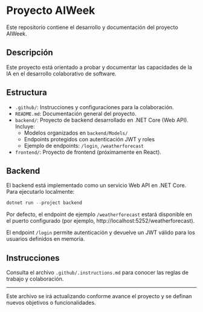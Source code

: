 # Proyecto AIWeek

Este repositorio contiene el desarrollo y documentación del proyecto AIWeek.

## Descripción

Este proyecto está orientado a probar y documentar las capacidades de la IA en el desarrollo colaborativo de software.

## Estructura

- `.github/`: Instrucciones y configuraciones para la colaboración.
- `README.md`: Documentación general del proyecto.
- `backend/`: Proyecto de backend desarrollado en .NET Core (Web API). Incluye:
  - Modelos organizados en `backend/Models/`
  - Endpoints protegidos con autenticación JWT y roles
  - Ejemplo de endpoints: `/login`, `/weatherforecast`
- `frontend/`: Proyecto de frontend (próximamente en React).

## Backend

El backend está implementado como un servicio Web API en .NET Core. Para ejecutarlo localmente:

```powershell
dotnet run --project backend
```

Por defecto, el endpoint de ejemplo `/weatherforecast` estará disponible en el puerto configurado (por ejemplo, http://localhost:5252/weatherforecast).

El endpoint `/login` permite autenticación y devuelve un JWT válido para los usuarios definidos en memoria.

## Instrucciones

Consulta el archivo `.github/.instructions.md` para conocer las reglas de trabajo y colaboración.

---

Este archivo se irá actualizando conforme avance el proyecto y se definan nuevos objetivos o funcionalidades.
